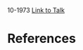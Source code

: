 

10-1973
[Link to Talk](https://www.churchofjesuschrist.org/study/general-conference/1973/10/sunday-morning-session?lang=eng)



# References
